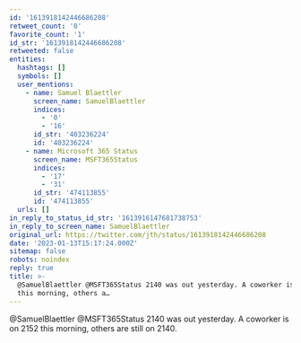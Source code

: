 ```yaml
---
id: '1613918142446686208'
retweet_count: '0'
favorite_count: '1'
id_str: '1613918142446686208'
retweeted: false
entities:
  hashtags: []
  symbols: []
  user_mentions:
    - name: Samuel Blaettler
      screen_name: SamuelBlaettler
      indices:
        - '0'
        - '16'
      id_str: '403236224'
      id: '403236224'
    - name: Microsoft 365 Status
      screen_name: MSFT365Status
      indices:
        - '17'
        - '31'
      id_str: '474113855'
      id: '474113855'
  urls: []
in_reply_to_status_id_str: '1613916147681738753'
in_reply_to_screen_name: SamuelBlaettler
original_url: https://twitter.com/jth/status/1613918142446686208
date: '2023-01-13T15:17:24.000Z'
sitemap: false
robots: noindex
reply: true
title: >-
  @SamuelBlaettler @MSFT365Status 2140 was out yesterday. A coworker is on 2152
  this morning, others a…
---
```


@SamuelBlaettler @MSFT365Status 2140 was out yesterday. A coworker is on 2152 this morning, others are still on 2140.